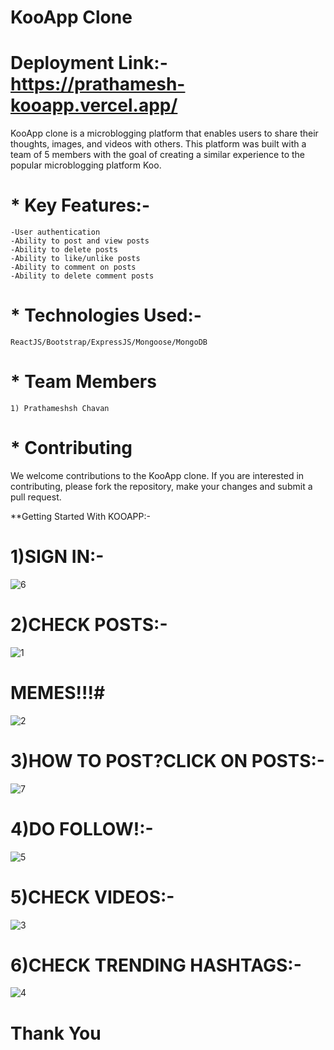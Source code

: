 # KooApp Clone #

# Deployment Link:-  https://prathamesh-kooapp.vercel.app/ #

KooApp clone is a microblogging platform that enables users to share their thoughts, images, and videos with others. This platform was built with a team of 5 members with the goal of creating a similar experience to the popular microblogging platform Koo.

# *  Key Features:-
    -User authentication
    -Ability to post and view posts
    -Ability to delete posts
    -Ability to like/unlike posts
    -Ability to comment on posts
    -Ability to delete comment posts

# * Technologies Used:-
    ReactJS/Bootstrap/ExpressJS/Mongoose/MongoDB
     
# * Team Members
    1) Prathameshsh Chavan
    
# * Contributing

We welcome contributions to the KooApp clone. If you are interested in contributing, please fork the repository, make your changes and submit a pull request.

**Getting Started With KOOAPP:-

# 1)SIGN IN:-

![6](https://user-images.githubusercontent.com/106821254/218445046-09757202-543f-47c9-a000-5617b7eaaf4a.png)

# 2)CHECK POSTS:-

![1](https://user-images.githubusercontent.com/106821254/218446278-f3daa0f6-9b0b-4fce-b0bd-1cda7f863416.png)

# MEMES!!!#

![2](https://user-images.githubusercontent.com/106821254/218446299-487e80b8-aeeb-4d12-81df-3c4cb88a9fff.png)


# 3)HOW TO POST?CLICK ON POSTS:-

![7](https://user-images.githubusercontent.com/106821254/218445536-8d652287-532a-4191-ab17-8f8563c8e183.png)

# 4)DO FOLLOW!:-

![5](https://user-images.githubusercontent.com/106821254/218445723-f93d6da2-aa1d-4e4b-a16d-a6d4024fd106.png)

# 5)CHECK VIDEOS:-

![3](https://user-images.githubusercontent.com/106821254/218445816-1c89126a-ada5-4d1e-a1b0-fee93315b59d.png)

 # 6)CHECK TRENDING HASHTAGS:-

![4](https://user-images.githubusercontent.com/106821254/218445903-caf24bba-1c65-457b-857d-2918327671b2.png)




# Thank You #




    
